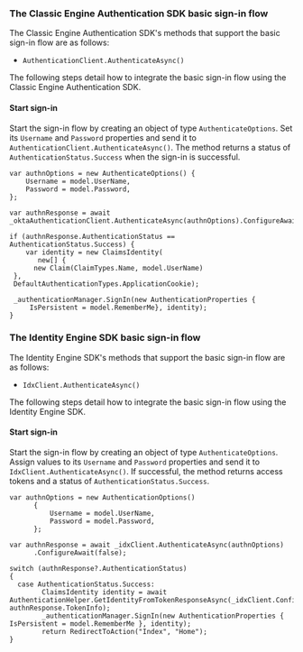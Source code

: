 ### The Classic Engine Authentication SDK basic sign-in flow

The Classic Engine Authentication SDK's methods that support the basic sign-in flow are as follows:

* `AuthenticationClient.AuthenticateAsync()`

The following steps detail how to integrate the basic sign-in flow using the Classic Engine Authentication SDK.

#### Start sign-in

Start the sign-in flow by creating an object of type `AuthenticateOptions`. Set its `Username` and `Password` properties and send it to `AuthenticationClient.AuthenticateAsync()`. The method returns a status of `AuthenticationStatus.Success` when the sign-in is successful.

```dotnet
var authnOptions = new AuthenticateOptions() {
    Username = model.UserName,
    Password = model.Password,
};

var authnResponse = await _oktaAuthenticationClient.AuthenticateAsync(authnOptions).ConfigureAwait(false);

if (authnResponse.AuthenticationStatus == AuthenticationStatus.Success) {
    var identity = new ClaimsIdentity(
       new[] {
      new Claim(ClaimTypes.Name, model.UserName)
 },
 DefaultAuthenticationTypes.ApplicationCookie);

 _authenticationManager.SignIn(new AuthenticationProperties {
     IsPersistent = model.RememberMe}, identity);
}

```

### The Identity Engine SDK basic sign-in flow

The Identity Engine SDK's methods that support the basic sign-in flow are as follows:

* `IdxClient.AuthenticateAsync()`

The following steps detail how to integrate the basic sign-in flow using the Identity Engine SDK.

#### Start sign-in

Start the sign-in flow by creating an object of type `AuthenticateOptions`. Assign values to its `Username` and `Password` properties and send it to `IdxClient.AuthenticateAsync()`. If successful, the method returns access tokens and a status of `AuthenticationStatus.Success`.

```dotnet
var authnOptions = new AuthenticationOptions()
      {
          Username = model.UserName,
          Password = model.Password,
      };

var authnResponse = await _idxClient.AuthenticateAsync(authnOptions)
      .ConfigureAwait(false);

switch (authnResponse?.AuthenticationStatus)
{
  case AuthenticationStatus.Success:
        ClaimsIdentity identity = await AuthenticationHelper.GetIdentityFromTokenResponseAsync(_idxClient.Configuration, authnResponse.TokenInfo);
        _authenticationManager.SignIn(new AuthenticationProperties { IsPersistent = model.RememberMe }, identity);
        return RedirectToAction("Index", "Home");
}
```
